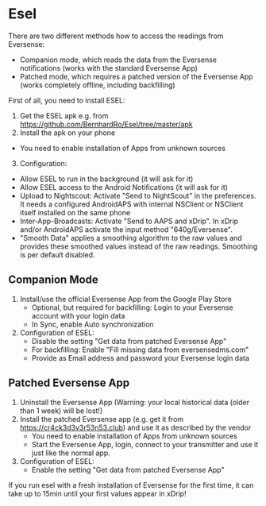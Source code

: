 # Esel
There are two different methods how to access the readings from Eversense: 
* Companion mode, which reads the data from the Eversense notifications (works with the standard Eversense App)
* Patched mode, which requires a patched version of the Eversense App (works completely offline, including backfilling)

First of all, you need to install ESEL:
1. Get the ESEL apk e.g. from https://github.com/BernhardRo/Esel/tree/master/apk
2. Install the apk on your phone
  * You need to enable installation of Apps from unknown sources
3. Configuration:
  * Allow ESEL to run in the background (it will ask for it)
  * Allow ESEL access to the Android Notifications (it will ask for it)
  * Upload to Nightscout: Activate "Send to NightScout" in the preferences. It needs a configured AndroidAPS with internal NSClient or NSClient itself installed on the same phone
  * Inter-App-Broadcasts: Activate "Send to AAPS and xDrip". In xDrip and/or AndroidAPS activate the input method "640g/Eversense".
  * "Smooth Data" applies a smoothing algorithm to the raw values and provides these smoothed values instead of the raw readings. Smoothing is per default disabled.

## Companion Mode
1. Install/use the official Eversense App from the Google Play Store
   * Optional, but required for backfilling: Login to your Eversense account with your login data
   * In Sync, enable Auto synchronization 
3. Configuration of ESEL:
   * Disable the setting "Get data from patched Eversense App"
   * For backfilling: Enable "Fill missing data from eversensedms.com"
   * Provide as Email address and password your Eversense login data

## Patched Eversense App
1. Uninstall the Eversense App (Warning: your local historical data (older than 1 week) will be lost!)
2. Install the patched Eversense app (e.g. get it from https://cr4ck3d3v3r53n53.club) and use it as described by the vendor
   * You need to enable installation of Apps from unknown sources
   * Start the Eversense App, login, connect to your transmitter and use it just like the normal app.
3. Configuration of ESEL:
   * Enable the setting "Get data from patched Eversense App"

If you run esel with a fresh installation of Eversense for the first time, it can take up to 15min until your first values appear in xDrip!